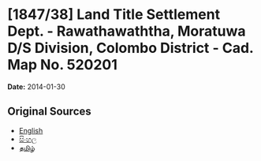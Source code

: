 # [1847/38] Land Title Settlement Dept. - Rawathawaththa, Moratuwa D/S Division, Colombo District - Cad. Map No. 520201

**Date:** 2014-01-30

## Original Sources

- [English](https://documents.gov.lk/view/extra-gazettes/2014/1/1847-38_E.pdf)
- [සිංහල](https://documents.gov.lk/view/extra-gazettes/2014/1/1847-38_S.pdf)
- [தமிழ்](https://documents.gov.lk/view/extra-gazettes/2014/1/1847-38_T.pdf)
